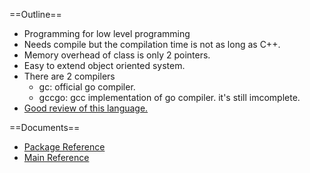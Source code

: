 ==Outline== 
* Programming for low level programming
* Needs compile but the compilation time is not as long as C++.
* Memory overhead of class is only 2 pointers.
* Easy to extend object oriented system.
* There are 2 compilers
  * gc: official go compiler.
  * gccgo: gcc implementation of go compiler. it's still imcomplete.
* [Good review of this language.](http://www.syntax-k.de/projekte/go-review)

==Documents== 
* [Package Reference](http://golang.org/pkg/)
* [Main Reference](http://golang.org/ref/)